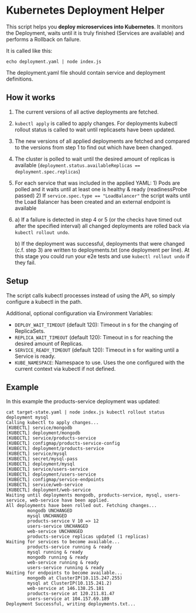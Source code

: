 # Kubernetes Deployment Helper

This script helps you __deploy microservices into Kubernetes__. It monitors the Deployment, waits until it is truly finished (Services are available) and performs a Rollback on failure. 

It is called like this:
```
echo deployment.yaml | node index.js 
```
The deployment.yaml file should contain service and deployment definitions.

## How it works

1. The current versions of all active deployments are fetched.
2. `kubectl apply` is called to apply changes. For deployments kubectl rollout status is called to wait until replicasets have been updated.
3. The new versions of all applied deployments are fetched and compared to the versions from step 1 to find out which have been changed.
4. The cluster is polled to wait until the desired amount of replicas is available (`deployment.status.availableReplicas == deployment.spec.replicas`)
5. For each service that was included in the applied YAML: 1) Pods are polled and it waits until at least one is healthy & ready (readinessProbe passed) 2) If `service.spec.type == "LoadBalancer"` the script waits until the Load Balancer has been created and an external endpoint is available
6. a) If a failure is detected in step 4 or 5 (or the checks have timed out after the specified interval) all changed deployments are rolled back via `kubectl rollout undo`.
   
   b) If the deployment was successful, deployments that were changed (c.f. step 3) are written to deployments.txt (one deployment per line). At this stage you could run your e2e tests and use `kubectl rollout undo` if they fail.

## Setup 
The script calls kubectl processes instead of using the API, so simply configure a kubectl in the path. 

Additional, optional configuration via Environment Variables:
- `DEPLOY_WAIT_TIMEOUT` (default 120): Timeout in s for the changing of ReplicaSets.
- `REPLICA_WAIT_TIMEOUT` (default 120): Timeout in s for reaching the desired amount of Replicas. 
- `SERVICE_READY_TIMEOUT` (default 120): Timeout in s for waiting until a Service is ready.
- `KUBE_NAMESPACE`: Namespace to use. Uses the one configured with the current context via kubectl if not defined.

## Example

In this example the products-service deployment was updated:
```
cat target-state.yaml | node index.js kubectl rollout status deployment mysql
Calling kubectl to apply changes...
[KUBECTL] service/mongodb
[KUBECTL] deployment/mongodb
[KUBECTL] service/products-service
[KUBECTL] configmap/products-service-config
[KUBECTL] deployment/products-service
[KUBECTL] service/mysql
[KUBECTL] secret/mysql-pass
[KUBECTL] deployment/mysql
[KUBECTL] service/users-service
[KUBECTL] deployment/users-service
[KUBECTL] configmap/service-endpoints
[KUBECTL] service/web-service
[KUBECTL] deployment/web-service
Waiting until deployments mongodb, products-service, mysql, users-service, web-service have been applied.
All deployments have been rolled out. Fetching changes...
        mongodb UNCHANGED
        mysql UNCHANGED
        products-service V 10 => 12
        users-service UNCHANGED
        web-service UNCHANGED
        products-service replicas updated (1 replicas)
Waiting for services to become available...
        products-service running & ready
        mysql running & ready
        mongodb running & ready
        web-service running & ready
        users-service running & ready
Waiting for endpoints to become available...
        mongodb at ClusterIP(10.115.247.255)
        mysql at ClusterIP(10.115.241.2)
        web-service at 146.138.25.181
        products-service at 120.211.81.47
        users-service at 104.157.69.189
Deployment Successful, writing deployments.txt...
```
